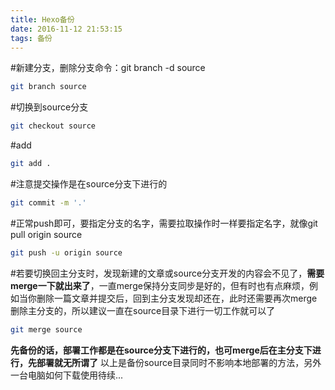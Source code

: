 ```yaml
---
title: Hexo备份
date: 2016-11-12 21:53:15
tags: 备份
---
```

#新建分支，删除分支命令：git branch -d source
``` bash
git branch source
```
<!--more-->
#切换到source分支
``` bash
git checkout source
```
#add
``` bash
git add .
```
#注意提交操作是在source分支下进行的
``` bash
git commit -m '.'
```
#正常push即可，要指定分支的名字，需要拉取操作时一样要指定名字，就像git pull origin source
``` bash
git push -u origin source
```
#若要切换回主分支时，发现新建的文章或source分支开发的内容会不见了，**需要merge一下就出来了**，一直merge保持分支同步是好的，但有时也有点麻烦，例如当你删除一篇文章并提交后，回到主分支发现却还在，此时还需要再次merge删除主分支的，所以建议一直在source目录下进行一切工作就可以了
``` bash
git merge source
```
**先备份的话，部署工作都是在source分支下进行的，也可merge后在主分支下进行，先部署就无所谓了**
以上是备份source目录同时不影响本地部署的方法，另外一台电脑如何下载使用待续...